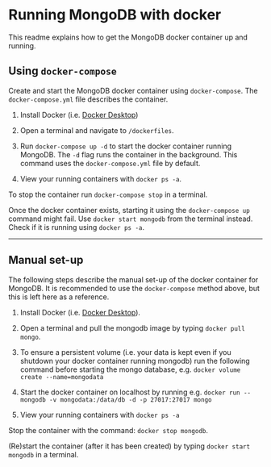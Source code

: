 # Running MongoDB with docker

This readme explains how to get the MongoDB docker container up and running.

## Using `docker-compose`

Create and start the MongoDB docker container using `docker-compose`.
The `docker-compose.yml` file describes the container.

1.  Install Docker (i.e.
    [Docker Desktop](https://www.docker.com/products/docker-desktop))

2.  Open a terminal and navigate to `/dockerfiles`.

3.  Run `docker-compose up -d` to start the docker container running MongoDB.
    The `-d` flag runs the container in the background. This command uses the
    `docker-compose.yml` file by default.

4.  View your running containers with `docker ps -a`.

To stop the container run `docker-compose stop` in a terminal.

Once the docker container exists, starting it using the `docker-compose up`
command might fail. Use `docker start mongodb` from the terminal instead.
Check if it is running using `docker ps -a`.

<hr>

## Manual set-up

The following steps describe the manual set-up of the docker container for
MongoDB. It is recommended to use the `docker-compose` method above, but this
is left here as a reference.

1.  Install Docker (i.e.
    [Docker Desktop](https://www.docker.com/products/docker-desktop)).

2.  Open a terminal and pull the mongodb image by typing `docker pull mongo`.

3.  To ensure a persistent volume (i.e. your data is kept even if you shutdown
    your docker container running mongodb) run the following command before
    starting the mongo database, e.g. `docker volume create --name=mongodata`

4.  Start the docker container on localhost by running e.g.
    `docker run --mongodb -v mongodata:/data/db -d -p 27017:27017 mongo`

5.  View your running containers with `docker ps -a`

Stop the container with the command: `docker stop mongodb`.

(Re)start the container (after it has been created) by typing
`docker start mongodb` in a terminal.
